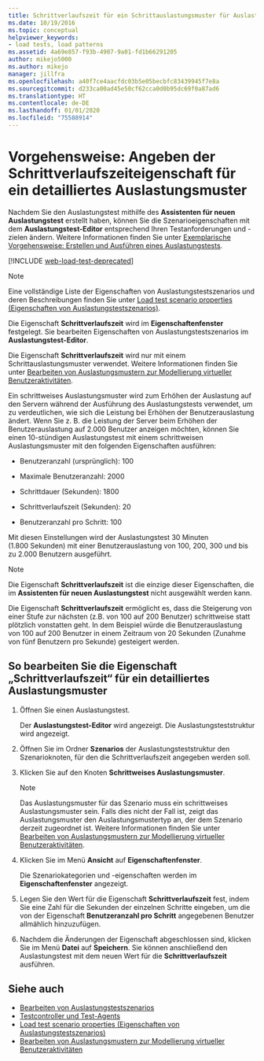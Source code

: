 ```yaml
---
title: Schrittverlaufszeit für ein Schrittauslastungsmuster für Auslastungstests
ms.date: 10/19/2016
ms.topic: conceptual
helpviewer_keywords:
- load tests, load patterns
ms.assetid: 4a69e857-f93b-4907-9a01-fd1b66291205
author: mikejo5000
ms.author: mikejo
manager: jillfra
ms.openlocfilehash: a40f7ce4aacfdc03b5e05becbfc83439945f7e8a
ms.sourcegitcommit: d233ca00ad45e50cf62cca0d0b95dc69f0a87ad6
ms.translationtype: HT
ms.contentlocale: de-DE
ms.lasthandoff: 01/01/2020
ms.locfileid: "75588914"
---
```

# <a name="how-to-specify-the-step-ramp-time-property-for-a-step-load-pattern"></a>Vorgehensweise: Angeben der Schrittverlaufszeiteigenschaft für ein detailliertes Auslastungsmuster

Nachdem Sie den Auslastungstest mithilfe des **Assistenten für neuen Auslastungstest** erstellt haben, können Sie die Szenarioeigenschaften mit dem **Auslastungstest-Editor** entsprechend Ihren Testanforderungen und -zielen ändern. Weitere Informationen finden Sie unter [Exemplarische Vorgehensweise: Erstellen und Ausführen eines Auslastungstests](../test/walkthrough-create-and-run-a-load-test.md).

[!INCLUDE [web-load-test-deprecated](includes/web-load-test-deprecated.md)]

> [!NOTE]
> Eine vollständige Liste der Eigenschaften von Auslastungstestszenarios und deren Beschreibungen finden Sie unter [Load test scenario properties (Eigenschaften von Auslastungstestszenarios)](../test/load-test-scenario-properties.md).

Die Eigenschaft **Schrittverlaufszeit** wird im **Eigenschaftenfenster** festgelegt. Sie bearbeiten Eigenschaften von Auslastungstestszenarios im **Auslastungstest-Editor**.

Die Eigenschaft **Schrittverlaufszeit** wird nur mit einem Schrittauslastungsmuster verwendet. Weitere Informationen finden Sie unter [Bearbeiten von Auslastungsmustern zur Modellierung virtueller Benutzeraktivitäten](../test/edit-load-patterns-to-model-virtual-user-activities.md).

Ein schrittweises Auslastungsmuster wird zum Erhöhen der Auslastung auf den Servern während der Ausführung des Auslastungstests verwendet, um zu verdeutlichen, wie sich die Leistung bei Erhöhen der Benutzerauslastung ändert. Wenn Sie z. B. die Leistung der Server beim Erhöhen der Benutzerauslastung auf 2.000 Benutzer anzeigen möchten, können Sie einen 10-stündigen Auslastungstest mit einem schrittweisen Auslastungsmuster mit den folgenden Eigenschaften ausführen:

- Benutzeranzahl (ursprünglich): 100

- Maximale Benutzeranzahl: 2000

- Schrittdauer (Sekunden): 1800

- Schrittverlaufszeit (Sekunden): 20

- Benutzeranzahl pro Schritt: 100

Mit diesen Einstellungen wird der Auslastungstest 30 Minuten (1.800 Sekunden) mit einer Benutzerauslastung von 100, 200, 300 und bis zu 2.000 Benutzern ausgeführt.

> [!NOTE]
> Die Eigenschaft **Schrittverlaufszeit** ist die einzige dieser Eigenschaften, die im **Assistenten für neuen Auslastungstest** nicht ausgewählt werden kann.

Die Eigenschaft **Schrittverlaufszeit** ermöglicht es, dass die Steigerung von einer Stufe zur nächsten (z.B. von 100 auf 200 Benutzer) schrittweise statt plötzlich vonstatten geht. In dem Beispiel würde die Benutzerauslastung von 100 auf 200 Benutzer in einem Zeitraum von 20 Sekunden (Zunahme von fünf Benutzern pro Sekunde) gesteigert werden.

## <a name="to-edit-the-step-ramp-time-property-for-a-step-load-pattern"></a>So bearbeiten Sie die Eigenschaft „Schrittverlaufszeit“ für ein detailliertes Auslastungsmuster

1. Öffnen Sie einen Auslastungstest.

     Der **Auslastungstest-Editor** wird angezeigt. Die Auslastungsteststruktur wird angezeigt.

2. Öffnen Sie im Ordner **Szenarios** der Auslastungsteststruktur den Szenarioknoten, für den die Schrittverlaufszeit angegeben werden soll.

3. Klicken Sie auf den Knoten **Schrittweises Auslastungsmuster**.

    > [!NOTE]
    > Das Auslastungsmuster für das Szenario muss ein schrittweises Auslastungsmuster sein. Falls dies nicht der Fall ist, zeigt das Auslastungsmuster den Auslastungsmustertyp an, der dem Szenario derzeit zugeordnet ist. Weitere Informationen finden Sie unter [Bearbeiten von Auslastungsmustern zur Modellierung virtueller Benutzeraktivitäten](../test/edit-load-patterns-to-model-virtual-user-activities.md).

4. Klicken Sie im Menü **Ansicht** auf **Eigenschaftenfenster**.

     Die Szenariokategorien und -eigenschaften werden im **Eigenschaftenfenster** angezeigt.

5. Legen Sie den Wert für die Eigenschaft **Schrittverlaufszeit** fest, indem Sie eine Zahl für die Sekunden der einzelnen Schritte eingeben, um die von der Eigenschaft **Benutzeranzahl pro Schritt** angegebenen Benutzer allmählich hinzuzufügen.

6. Nachdem die Änderungen der Eigenschaft abgeschlossen sind, klicken Sie im Menü **Datei** auf **Speichern**. Sie können anschließend den Auslastungstest mit dem neuen Wert für die **Schrittverlaufszeit** ausführen.

## <a name="see-also"></a>Siehe auch

- [Bearbeiten von Auslastungstestszenarios](../test/edit-load-test-scenarios.md)
- [Testcontroller und Test-Agents](configure-test-agents-and-controllers-for-load-tests.md)
- [Load test scenario properties (Eigenschaften von Auslastungstestszenarios)](../test/load-test-scenario-properties.md)
- [Bearbeiten von Auslastungsmustern zur Modellierung virtueller Benutzeraktivitäten](../test/edit-load-patterns-to-model-virtual-user-activities.md)
